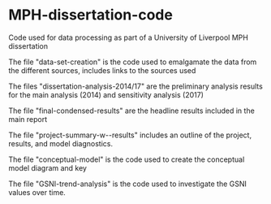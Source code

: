 # MPH-dissertation-code
Code used for data processing as part of a University of Liverpool MPH dissertation

The file "data-set-creation" is the code used to emalgamate the data from the different sources, includes links to the sources used

The files "dissertation-analysis-2014/17" are the preliminary analysis results for the main analysis (2014) and sensitivity analysis (2017)

The file "final-condensed-results" are the headline results included in the main report

The file "project-summary-w--results" includes an outline of the project, results, and model diagnostics. 

The file "conceptual-model" is the code used to create the conceptual model diagram and key

The file "GSNI-trend-analysis" is the code used to investigate the GSNI values over time. 
